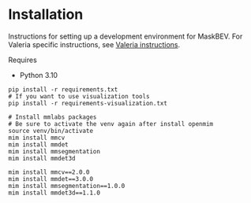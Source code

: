 # Installation

Instructions for setting up a development environment for MaskBEV.
For Valeria specific instructions, see [Valeria instructions](docs/VALERIA.md).

Requires

- Python 3.10

```shell
pip install -r requirements.txt
# If you want to use visualization tools
pip install -r requirements-visualization.txt

# Install mmlabs packages
# Be sure to activate the venv again after install openmim
source venv/bin/activate
mim install mmcv
mim install mmdet
mim install mmsegmentation
mim install mmdet3d

mim install mmcv==2.0.0
mim install mmdet==3.0.0
mim install mmsegmentation==1.0.0
mim install mmdet3d==1.1.0
```
